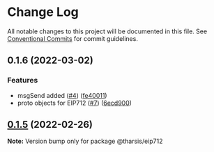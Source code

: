 # Change Log

All notable changes to this project will be documented in this file.
See [Conventional Commits](https://conventionalcommits.org) for commit guidelines.

## 0.1.6 (2022-03-02)

### Features

* msgSend added ([#4](https://github.com/tharsis/evmosjs/issues/4)) ([fe40011](https://github.com/tharsis/evmosjs/commit/fe40011fedad558d6666674b3001e34cc86ae30d))
* proto objects for EIP712 ([#7](https://github.com/tharsis/evmosjs/issues/7)) ([6ecd900](https://github.com/tharsis/evmosjs/commit/6ecd9004f081c6a70b80d903878877d378ff6c75))

## [0.1.5](https://github.com/tharsis/evmosjs/compare/@tharsis/eip712@0.1.2...@tharsis/eip712@0.1.5) (2022-02-26)

**Note:** Version bump only for package @tharsis/eip712
